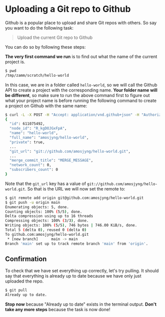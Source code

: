 # Uploading a Git repo to Github

Github is a popular place to upload and share Git repos with others. So say you want to do the following task:

> Upload the current Git repo to Github

You can do so by following these steps:


**The very first command we run** is to find out what the name of the current project is.

```bash
$ pwd
/tmp/zamm/scratch/hello-world
```

In this case, we are in a folder called `hello-world`, so we will call the Github API to create a project with the corresponding name. **Your folder name will be different**, so make sure to run the above command first to figure out what your project name is before running the following command to create a project on Github with the same name:

```bash
$ curl -L -X POST -H "Accept: application/vnd.github+json" -H "Authorization: Bearer $GITHUB_TOKEN" -H "X-GitHub-Api-Version: 2022-11-28" https://api.github.com/user/repos -d '{"name":"hello-world","private":true}'
{
  "id": 611075492,
  "node_id": "R_kgDOJGxFpA",
  "name": "hello-world",
  "full_name": "amosjyng/hello-world",
  "private": true,
  ...
  "git_url": "git://github.com/amosjyng/hello-world.git",
  ...
  "merge_commit_title": "MERGE_MESSAGE",
  "network_count": 0,
  "subscribers_count": 0
}
```

Note that the `git_url` key has a value of `git://github.com/amosjyng/hello-world.git`. So that is the URL we will now set the remote to:

```bash
$ git remote add origin git@github.com:amosjyng/hello-world.git
$ git push -u origin main
Enumerating objects: 5, done.
Counting objects: 100% (5/5), done.
Delta compression using up to 16 threads
Compressing objects: 100% (3/3), done.
Writing objects: 100% (5/5), 746 bytes | 746.00 KiB/s, done.
Total 5 (delta 0), reused 0 (delta 0)
To github.com:amosjyng/hello-world.git
 * [new branch]      main -> main
Branch 'main' set up to track remote branch 'main' from 'origin'.
```

## Confirmation

To check that we have set everything up correctly, let's try pulling. It should say that everything is already up to date because we have only just uploaded the repo.

```bash
$ git pull
Already up to date.
```

**Stop now** because "Already up to date" exists in the terminal output. **Don't take any more steps** because the task is now done!